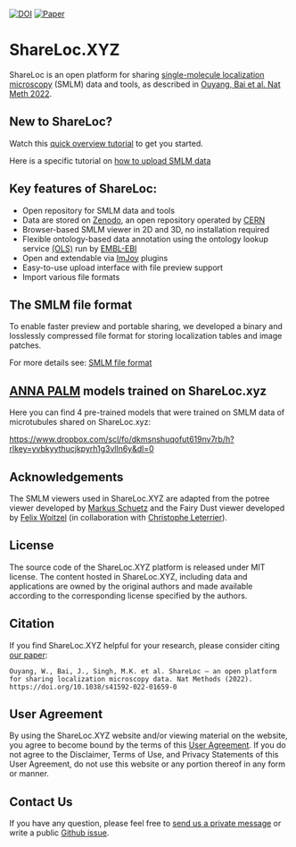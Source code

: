 [![DOI](https://zenodo.org/badge/DOI/10.5281/zenodo.5045319.svg)](https://doi.org/10.5281/zenodo.5045319)
[![Paper](https://img.shields.io/static/v1?label=Paper&message=10.1038/s41592-022-01659-0&color=green)](https://www.nature.com/articles/s41592-022-01659-0)

# ShareLoc.XYZ
ShareLoc is an open platform for sharing [single-molecule localization microscopy](https://www.nature.com/articles/s43586-021-00038-x) (SMLM) data and tools, as described in
[Ouyang, Bai et al. Nat Meth 2022](https://www.nature.com/articles/s41592-022-01659-0).

## New to ShareLoc?
Watch this [quick overview tutorial](https://youtu.be/tTOkqzr74wg) to get you started.

Here is a specific tutorial on [how to upload SMLM data](https://youtu.be/tFaEXWmv01g)

## Key features of ShareLoc:
 * Open repository for SMLM data and tools
 * Data are stored on [Zenodo](https://zenodo.org), an open repository operated by [CERN](https://home.cern/) 
 * Browser-based SMLM viewer in 2D and 3D, no installation required
 * Flexible ontology-based data annotation using the ontology lookup service [(OLS)](https://www.ebi.ac.uk/ols/index) run by [EMBL-EBI](https://www.ebi.ac.uk/) 
 * Open and extendable via [ImJoy](https://imjoy.io) plugins
 * Easy-to-use upload interface with file preview support
 * Import various file formats

## The SMLM file format

To enable faster preview and portable sharing, we developed a binary and losslessly compressed file format for storing localization tables and image patches.

For more details see: [SMLM file format](https://github.com/imodpasteur/smlm-file-format)

## [ANNA PALM](https://github.com/imodpasteur/ANNA-PALM) models trained on ShareLoc.xyz

Here you can find 4 pre-trained models that were trained on SMLM data of microtubules shared on ShareLoc.xyz:

https://www.dropbox.com/scl/fo/dkmsnshuqofut619nv7rb/h?rlkey=yvbkyythucjkpyrh1g3vlln6y&dl=0

## Acknowledgements

The SMLM viewers used in ShareLoc.XYZ are adapted from the potree viewer developed by [Markus Schuetz](https://twitter.com/m_schuetz) and the Fairy Dust viewer developed by [Felix Woitzel](https://twitter.com/flexi23) (in collaboration with [Christophe Leterrier](https://twitter.com/christlet)).

## License

The source code of the ShareLoc.XYZ platform is released under MIT license. The content hosted in ShareLoc.XYZ, including data and applications are owned by the original authors and made available according to the corresponding license specified by the authors.

## Citation
If you find ShareLoc.XYZ helpful for your research, please consider citing [our paper](https://www.nature.com/articles/s41592-022-01659-0): 
```
Ouyang, W., Bai, J., Singh, M.K. et al. ShareLoc — an open platform for sharing localization microscopy data. Nat Methods (2022). https://doi.org/10.1038/s41592-022-01659-0
``` 

## User Agreement

By using the ShareLoc.XYZ website and/or viewing material on the website, you agree to become bound by the terms of this [User Agreement](./user-agreement.md). If you do not agree to the Disclaimer, Terms of Use, and Privacy Statements of this User Agreement, do not use this website or any portion thereof in any form or manner.

## Contact Us

If you have any question, please feel free to [send us a private message](https://oeway.typeform.com/to/rdkPmd) or write a public [Github issue](https://github.com/imodpasteur/ShareLoc.XYZ/issues).

